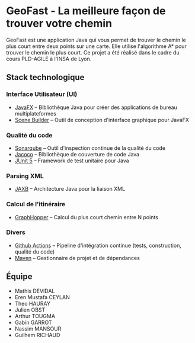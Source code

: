 # GeoFast - La meilleure façon de trouver votre chemin

GeoFast est une application Java qui vous permet de trouver le chemin le plus court entre deux points sur une carte.
Elle utilise l'algorithme A* pour trouver le chemin le plus court. Ce projet a été réalisé dans le cadre du cours
PLD-AGILE à l'INSA de Lyon.

## Stack technologique

### Interface Utilisateur (UI)

- [JavaFX](https://openjfx.io/) – Bibliothèque Java pour créer des applications de bureau multiplateformes
- [Scene Builder](https://gluonhq.com/products/scene-builder/) – Outil de conception d'interface graphique pour JavaFX

### Qualité du code

- [Sonarqube](https://www.sonarsource.com/products/sonarqube/) – Outil d'inspection continue de la qualité du code
- [Jacoco](https://www.eclemma.org/jacoco/) – Bibliothèque de couverture de code Java
- [JUnit 5](https://junit.org/junit5/) – Framework de test unitaire pour Java

### Parsing XML

- [JAXB](https://docs.oracle.com/javase/tutorial/jaxb/intro/index.html) – Architecture Java pour la liaison XML

### Calcul de l'itinéraire

- [GraphHopper](readme/GRAPHHOPPER.md) – Calcul du plus court chemin entre N points

### Divers

- [Github Actions](https://github.com/les-agiles/pld-agile/actions) – Pipeline d'intégration continue (tests,
  construction, qualité du code)
- [Maven](https://maven.apache.org/) – Gestionnaire de projet et de dépendances

## Équipe

- Mathis DEVIDAL
- Eren Mustafa CEYLAN
- Theo HAURAY
- Julien OBST
- Arthur TOUGMA
- Gabin GARROT
- Nassim MANSOUR
- Guilhem RICHAUD 
